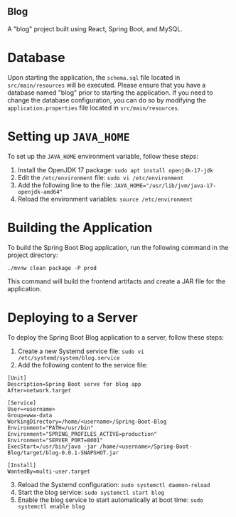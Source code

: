 ## Blog

A "blog" project built using React, Spring Boot, and MySQL.

# Database

Upon starting the application, the `schema.sql` file located in `src/main/resources` will be executed. Please ensure that you have a database named "blog" prior to starting the application. If you need to change the database configuration, you can do so by modifying the `application.properties` file located in `src/main/resources`.

# Setting up `JAVA_HOME`

To set up the `JAVA_HOME` environment variable, follow these steps:

1. Install the OpenJDK 17 package: `sudo apt install openjdk-17-jdk`
2. Edit the `/etc/environment` file: `sudo vi /etc/environment`
3. Add the following line to the file: `JAVA_HOME="/usr/lib/jvm/java-17-openjdk-amd64"`
4. Reload the environment variables: `source /etc/environment`

# Building the Application

To build the Spring Boot Blog application, run the following command in the project directory:

```
./mvnw clean package -P prod
```

This command will build the frontend artifacts and create a JAR file for the application.

# Deploying to a Server

To deploy the Spring Boot Blog application to a server, follow these steps:

1. Create a new Systemd service file: `sudo vi /etc/systemd/system/blog.service`
2. Add the following content to the service file:

```
[Unit]
Description=Spring Boot serve for blog app
After=network.target

[Service]
User=<username>
Group=www-data
WorkingDirectory=/home/<username>/Spring-Boot-Blog
Environment="PATH=/usr/bin"
Environment="SPRING_PROFILES_ACTIVE=production"
Environment="SERVER_PORT=8001"
ExecStart=/usr/bin/java -jar /home/<username>/Spring-Boot-Blog/target/blog-0.0.1-SNAPSHOT.jar

[Install]
WantedBy=multi-user.target
```

3. Reload the Systemd configuration: `sudo systemctl daemon-reload`
4. Start the blog service: `sudo systemctl start blog`
5. Enable the blog service to start automatically at boot time: `sudo systemctl enable blog`
